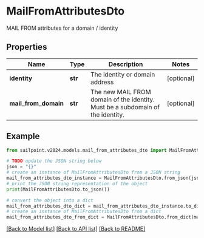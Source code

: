 # MailFromAttributesDto

MAIL FROM attributes for a domain / identity

## Properties

Name | Type | Description | Notes
------------ | ------------- | ------------- | -------------
**identity** | **str** | The identity or domain address | [optional] 
**mail_from_domain** | **str** | The new MAIL FROM domain of the identity. Must be a subdomain of the identity. | [optional] 

## Example

```python
from sailpoint.v2024.models.mail_from_attributes_dto import MailFromAttributesDto

# TODO update the JSON string below
json = "{}"
# create an instance of MailFromAttributesDto from a JSON string
mail_from_attributes_dto_instance = MailFromAttributesDto.from_json(json)
# print the JSON string representation of the object
print(MailFromAttributesDto.to_json())

# convert the object into a dict
mail_from_attributes_dto_dict = mail_from_attributes_dto_instance.to_dict()
# create an instance of MailFromAttributesDto from a dict
mail_from_attributes_dto_from_dict = MailFromAttributesDto.from_dict(mail_from_attributes_dto_dict)
```
[[Back to Model list]](../README.md#documentation-for-models) [[Back to API list]](../README.md#documentation-for-api-endpoints) [[Back to README]](../README.md)


